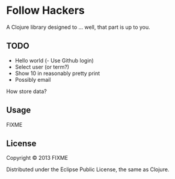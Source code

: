 # Follow Hackers

A Clojure library designed to ... well, that part is up to you.

## TODO

- Hello world
(- Use Github login)
- Select user (or term?)
- Show 10 in reasonably pretty print
- Possibly email

How store data?

## Usage

FIXME

## License

Copyright © 2013 FIXME

Distributed under the Eclipse Public License, the same as Clojure.
